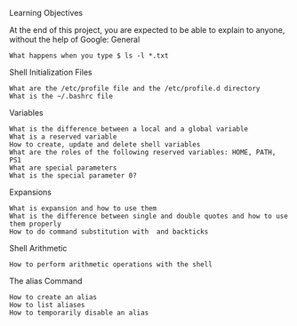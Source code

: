 Learning Objectives

At the end of this project, you are expected to be able to explain to anyone, without the help of Google:
General

    What happens when you type $ ls -l *.txt

Shell Initialization Files

    What are the /etc/profile file and the /etc/profile.d directory
    What is the ~/.bashrc file

Variables

    What is the difference between a local and a global variable
    What is a reserved variable
    How to create, update and delete shell variables
    What are the roles of the following reserved variables: HOME, PATH, PS1
    What are special parameters
    What is the special parameter 0?

Expansions

    What is expansion and how to use them
    What is the difference between single and double quotes and how to use them properly
    How to do command substitution with  and backticks

Shell Arithmetic

    How to perform arithmetic operations with the shell

The alias Command

    How to create an alias
    How to list aliases
    How to temporarily disable an alias


